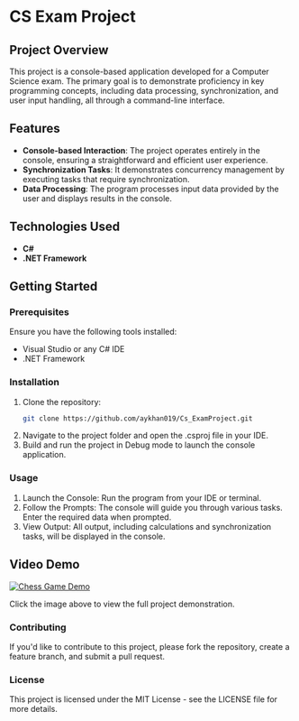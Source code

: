 # CS Exam Project

## Project Overview
This project is a console-based application developed for a Computer Science exam. The primary goal is to demonstrate proficiency in key programming concepts, including data processing, synchronization, and user input handling, all through a command-line interface.

## Features
- **Console-based Interaction**: The project operates entirely in the console, ensuring a straightforward and efficient user experience.
- **Synchronization Tasks**: It demonstrates concurrency management by executing tasks that require synchronization.
- **Data Processing**: The program processes input data provided by the user and displays results in the console.

## Technologies Used
- **C#**
- **.NET Framework**

## Getting Started

### Prerequisites
Ensure you have the following tools installed:
- Visual Studio or any C# IDE
- .NET Framework

### Installation
1. Clone the repository:
   ```bash
   git clone https://github.com/aykhan019/Cs_ExamProject.git
2. Navigate to the project folder and open the .csproj file in your IDE.
3. Build and run the project in Debug mode to launch the console application.

### Usage
1. Launch the Console: Run the program from your IDE or terminal.
2. Follow the Prompts: The console will guide you through various tasks. Enter the required data when prompted.
3. View Output: All output, including calculations and synchronization tasks, will be displayed in the console.

## Video Demo
[![Chess Game Demo](https://media.aykhan.net/thumbnails/projects/c-sharp.jpeg)](https://www.youtube.com/watch?v=mobOv9Qd304)

Click the image above to view the full project demonstration.

### Contributing
If you'd like to contribute to this project, please fork the repository, create a feature branch, and submit a pull request.

### License
This project is licensed under the MIT License - see the LICENSE file for more details.
